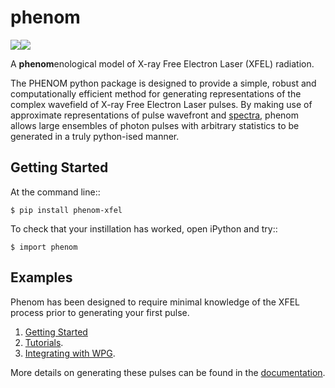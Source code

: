 # phenom

[![](https://github.com/twguest/phenom/actions/workflows/testing.yml/badge.svg)]( https://github.com/twguest/phenom/actions/workflows/testing.yml)[![](https://img.shields.io/pypi/v/phenom.svg)](https://pypi.python.org/pypi/phenom_xfel)


A **phenom**enological model of X-ray Free Electron Laser (XFEL) radiation.

The PHENOM python package is designed to provide a simple, robust and computationally efficient method for generating representations of the complex wavefield of X-ray Free Electron Laser pulses. By making use of approximate representations of pulse wavefront and [spectra](https://www.osapublishing.org/abstract.cfm?URI=ol-35-20-3441), phenom allows large ensembles of photon pulses with arbitrary statistics to be generated in a truly python-ised manner.

## Getting Started
At the command line::

    $ pip install phenom-xfel

To check that your instillation has worked, open iPython and try::

    $ import phenom
    
## Examples
Phenom has been designed to require minimal knowledge of the XFEL process prior to generating your first pulse.

1. [Getting Started](https://github.com/twguest/phenom/blob/master/docs/build/html/notebooks/sase_model_pt1.ipynb)
2. [Tutorials](https://github.com/twguest/phenom/blob/master/docs/build/html/notebooks/sase_model_pt2.ipynb).
3. [Integrating with WPG](https://github.com/twguest/phenom/blob/master/docs/build/html/notebooks/phenom_to_wpg.ipynb).

More details on generating these pulses can be found in the [documentation](https://twguest.github.io/phenom).

